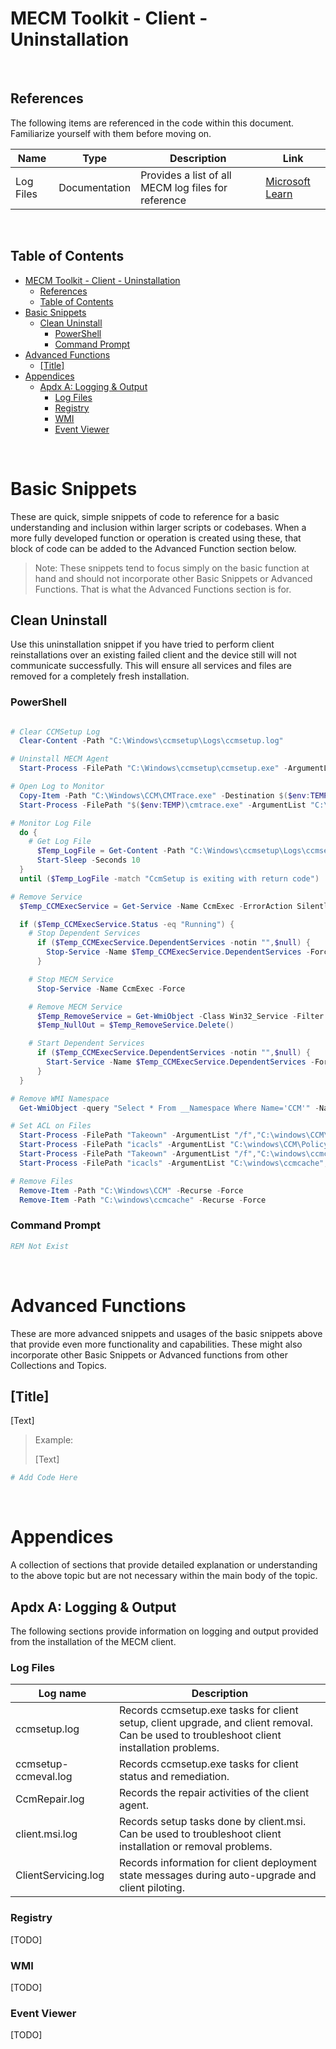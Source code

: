 # MECM Toolkit - Client - Uninstallation


<br>

## References

The following items are referenced in the code within this document. Familiarize yourself with them before moving on.

| Name                  | Type                        | Description                                                                                                       | Link |
|-----------------------|-----------------------------|-------------------------------------------------------------------------------------------------------------------|------|
| Log Files             | Documentation               | Provides a list of all MECM log files for reference                                                               | [Microsoft Learn](https://learn.microsoft.com/en-us/mem/configmgr/core/plan-design/hierarchy/log-files) |

<br>

## Table of Contents

- [MECM Toolkit - Client - Uninstallation](#mecm-toolkit---client---uninstallation)
  - [References](#references)
  - [Table of Contents](#table-of-contents)
- [Basic Snippets](#basic-snippets)
  - [Clean Uninstall](#clean-uninstall)
    - [PowerShell](#powershell)
    - [Command Prompt](#command-prompt)
- [Advanced Functions](#advanced-functions)
  - [\[Title\]](#title)
- [Appendices](#appendices)
  - [Apdx A: Logging \& Output](#apdx-a-logging--output)
    - [Log Files](#log-files)
    - [Registry](#registry)
    - [WMI](#wmi)
    - [Event Viewer](#event-viewer)

<br>

# Basic Snippets

These are quick, simple snippets of code to reference for a basic understanding and inclusion within larger scripts or codebases. When a more fully developed function or operation is created using these, that block of code can be added to the Advanced Function section below.

> Note: These snippets tend to focus simply on the basic function at hand and should not incorporate other Basic Snippets or Advanced Functions. That is what the Advanced Functions section is for.

## Clean Uninstall

Use this uninstallation snippet if you have tried to perform client reinstallations over an existing failed client and the device still will not communicate successfully. This will ensure all services and files are removed for a completely fresh installation.

### PowerShell

```powershell

# Clear CCMSetup Log
  Clear-Content -Path "C:\Windows\ccmsetup\Logs\ccmsetup.log"

# Uninstall MECM Agent
  Start-Process -FilePath "C:\Windows\ccmsetup\ccmsetup.exe" -ArgumentList "/uninstall"

# Open Log to Monitor
  Copy-Item -Path "C:\Windows\CCM\CMTrace.exe" -Destination $($env:TEMP)
  Start-Process -FilePath "$($env:TEMP)\cmtrace.exe" -ArgumentList "C:\Windows\ccmsetup\Logs\ccmsetup.log"

# Monitor Log File
  do {
    # Get Log File
      $Temp_LogFile = Get-Content -Path "C:\Windows\ccmsetup\Logs\ccmsetup.log"
      Start-Sleep -Seconds 10
  }
  until ($Temp_LogFile -match "CcmSetup is exiting with return code")

# Remove Service
  $Temp_CCMExecService = Get-Service -Name CcmExec -ErrorAction SilentlyContinue

  if ($Temp_CCMExecService.Status -eq "Running") {
    # Stop Dependent Services
      if ($Temp_CCMExecService.DependentServices -notin "",$null) {
        Stop-Service -Name $Temp_CCMExecService.DependentServices -Force -ErrorAction Stop
      }

    # Stop MECM Service
      Stop-Service -Name CcmExec -Force

    # Remove MECM Service
      $Temp_RemoveService = Get-WmiObject -Class Win32_Service -Filter "Name='CcmExec'"
      $Temp_NullOut = $Temp_RemoveService.Delete()

    # Start Dependent Services
      if ($Temp_CCMExecService.DependentServices -notin "",$null) {
        Start-Service -Name $Temp_CCMExecService.DependentServices -Force -ErrorAction Stop
      }
  }

# Remove WMI Namespace
  Get-WmiObject -query "Select * From __Namespace Where Name='CCM'" -Namespace "root" -ComputerName COMPUTERNAME.DOMAIN | Remove-WmiObject

# Set ACL on Files
  Start-Process -FilePath "Takeown" -ArgumentList "/f","C:\windows\CCM\PolicyBackup"
  Start-Process -FilePath "icacls" -ArgumentList "C:\windows\CCM\PolicyBackup","/grant","administrators:F"
  Start-Process -FilePath "Takeown" -ArgumentList "/f","C:\windows\ccmcache"
  Start-Process -FilePath "icacls" -ArgumentList "C:\windows\ccmcache","/grant","administrators:F"

# Remove Files
  Remove-Item -Path "C:\Windows\CCM" -Recurse -Force
  Remove-Item -Path "C:\windows\ccmcache" -Recurse -Force
```

### Command Prompt

```bat
REM Not Exist
```

<br>

# Advanced Functions

These are more advanced snippets and usages of the basic snippets above that provide even more functionality and capabilities. These might also incorporate other Basic Snippets or Advanced functions from other Collections and Topics.

## [Title]

[Text]

> Example:
>
> [Text]

```powershell
# Add Code Here
```

<br>

# Appendices

A collection of sections that provide detailed explanation or understanding to the above topic but are not necessary within the main body of the topic.

## Apdx A: Logging & Output

The following sections provide information on logging and output provided from the installation of the MECM client.

### Log Files

| Log name             | Description                                                                                                                                |
|----------------------|--------------------------------------------------------------------------------------------------------------------------------------------|
| ccmsetup.log         | Records ccmsetup.exe tasks for client setup, client upgrade, and client removal. Can be used to troubleshoot client installation problems. |
| ccmsetup-ccmeval.log | Records ccmsetup.exe tasks for client status and remediation.                                                                              |
| CcmRepair.log        | Records the repair activities of the client agent.                                                                                         |
| client.msi.log       | Records setup tasks done by client.msi. Can be used to troubleshoot client installation or removal problems.                               |
| ClientServicing.log  | Records information for client deployment state messages during auto-upgrade and client piloting.                                          |

### Registry

[TODO]

### WMI

[TODO]

### Event Viewer

[TODO]